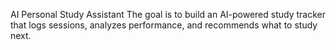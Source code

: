 AI Personal Study Assistant
The goal is to build an AI-powered study tracker that logs sessions,
analyzes performance, and recommends what to study next.
